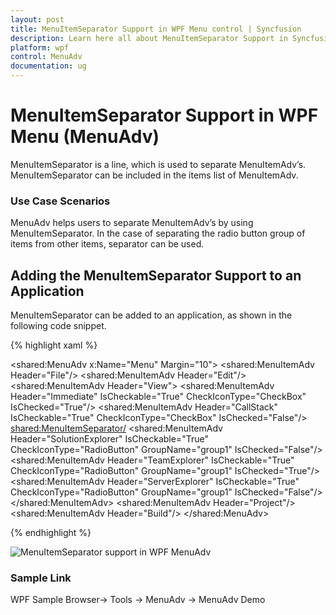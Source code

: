 ```yaml
---
layout: post
title: MenuItemSeparator Support in WPF Menu control | Syncfusion
description: Learn here all about MenuItemSeparator Support in Syncfusion WPF Menu (MenuAdv) control, its elements and more.
platform: wpf
control: MenuAdv
documentation: ug
---
```


# MenuItemSeparator Support in WPF Menu (MenuAdv)

MenuItemSeparator is a line, which is used to separate MenuItemAdv’s. MenuItemSeparator can be included in the items list of MenuItemAdv.  

### Use Case Scenarios

MenuAdv helps users to separate MenuItemAdv’s by using MenuItemSeparator. In the case of separating the radio button group of items from other items, separator can be used.

## Adding the MenuItemSeparator Support to an Application 

MenuItemSeparator can be added to an application, as shown in the following code snippet.

{% highlight xaml %}

<Window x:Class="MenuAdv.MainWindow"
        xmlns="http://schemas.microsoft.com/winfx/2006/xaml/presentation"
        xmlns:x="http://schemas.microsoft.com/winfx/2006/xaml"
        xmlns:d="http://schemas.microsoft.com/expression/blend/2008"
        xmlns:mc="http://schemas.openxmlformats.org/markup-compatibility/2006"
        xmlns:local="clr-namespace:Toolbar" 
		xmlns:shared="http://schemas.syncfusion.com/wpf"
        mc:Ignorable="d"
        Title="Window1" Height="450" Width="800">
    <Grid>
        <shared:MenuAdv x:Name="Menu" Margin="10">
            <shared:MenuItemAdv Header="File"/>
            <shared:MenuItemAdv Header="Edit"/>
            <shared:MenuItemAdv Header="View">
                <shared:MenuItemAdv Header="Immediate" IsCheckable="True" CheckIconType="CheckBox" IsChecked="True"/>
                <shared:MenuItemAdv Header="CallStack" IsCheckable="True" CheckIconType="CheckBox" IsChecked="False"/>
                <shared:MenuItemSeparator/>
                <shared:MenuItemAdv Header="SolutionExplorer" IsCheckable="True" CheckIconType="RadioButton" GroupName="group1" IsChecked="False"/>
                <shared:MenuItemAdv Header="TeamExplorer" IsCheckable="True" CheckIconType="RadioButton" GroupName="group1" IsChecked="True"/>
                <shared:MenuItemAdv Header="ServerExplorer" IsCheckable="True" CheckIconType="RadioButton" GroupName="group1" IsChecked="False"/>
            </shared:MenuItemAdv>
            <shared:MenuItemAdv Header="Project"/>
            <shared:MenuItemAdv Header="Build"/>
        </shared:MenuAdv>
    </Grid>
</Window>


{% endhighlight %}

![MenuItemSeparator support in WPF MenuAdv](MenuItemSeparator-Support_images/MenuItemSeparator-Support_img1.png)



### Sample Link

WPF Sample Browser-> Tools -> MenuAdv -> MenuAdv Demo

